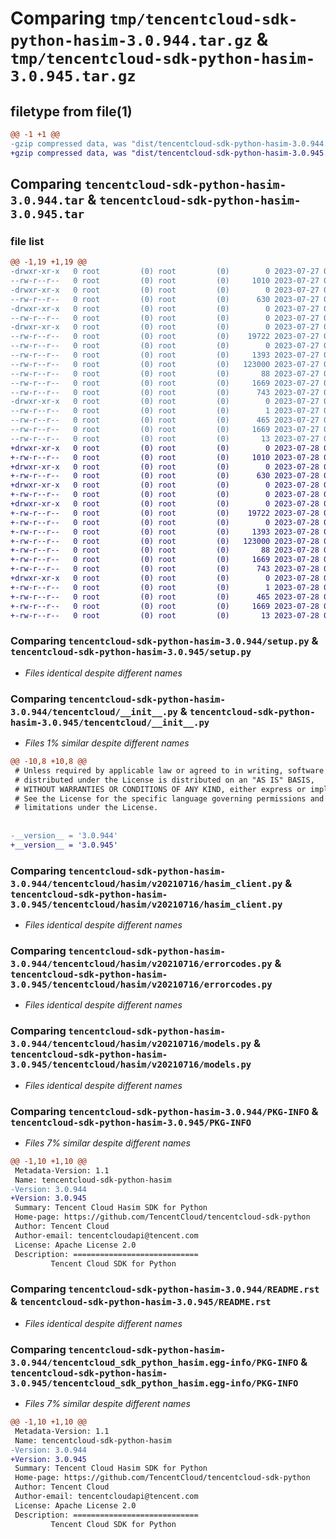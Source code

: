 # Comparing `tmp/tencentcloud-sdk-python-hasim-3.0.944.tar.gz` & `tmp/tencentcloud-sdk-python-hasim-3.0.945.tar.gz`

## filetype from file(1)

```diff
@@ -1 +1 @@
-gzip compressed data, was "dist/tencentcloud-sdk-python-hasim-3.0.944.tar", last modified: Thu Jul 27 02:16:44 2023, max compression
+gzip compressed data, was "dist/tencentcloud-sdk-python-hasim-3.0.945.tar", last modified: Fri Jul 28 00:29:17 2023, max compression
```

## Comparing `tencentcloud-sdk-python-hasim-3.0.944.tar` & `tencentcloud-sdk-python-hasim-3.0.945.tar`

### file list

```diff
@@ -1,19 +1,19 @@
-drwxr-xr-x   0 root         (0) root         (0)        0 2023-07-27 02:16:44.000000 tencentcloud-sdk-python-hasim-3.0.944/
--rw-r--r--   0 root         (0) root         (0)     1010 2023-07-27 02:16:44.000000 tencentcloud-sdk-python-hasim-3.0.944/setup.py
-drwxr-xr-x   0 root         (0) root         (0)        0 2023-07-27 02:16:44.000000 tencentcloud-sdk-python-hasim-3.0.944/tencentcloud/
--rw-r--r--   0 root         (0) root         (0)      630 2023-07-27 02:16:44.000000 tencentcloud-sdk-python-hasim-3.0.944/tencentcloud/__init__.py
-drwxr-xr-x   0 root         (0) root         (0)        0 2023-07-27 02:16:44.000000 tencentcloud-sdk-python-hasim-3.0.944/tencentcloud/hasim/
--rw-r--r--   0 root         (0) root         (0)        0 2023-07-27 02:16:44.000000 tencentcloud-sdk-python-hasim-3.0.944/tencentcloud/hasim/__init__.py
-drwxr-xr-x   0 root         (0) root         (0)        0 2023-07-27 02:16:44.000000 tencentcloud-sdk-python-hasim-3.0.944/tencentcloud/hasim/v20210716/
--rw-r--r--   0 root         (0) root         (0)    19722 2023-07-27 02:16:44.000000 tencentcloud-sdk-python-hasim-3.0.944/tencentcloud/hasim/v20210716/hasim_client.py
--rw-r--r--   0 root         (0) root         (0)        0 2023-07-27 02:16:44.000000 tencentcloud-sdk-python-hasim-3.0.944/tencentcloud/hasim/v20210716/__init__.py
--rw-r--r--   0 root         (0) root         (0)     1393 2023-07-27 02:16:44.000000 tencentcloud-sdk-python-hasim-3.0.944/tencentcloud/hasim/v20210716/errorcodes.py
--rw-r--r--   0 root         (0) root         (0)   123000 2023-07-27 02:16:44.000000 tencentcloud-sdk-python-hasim-3.0.944/tencentcloud/hasim/v20210716/models.py
--rw-r--r--   0 root         (0) root         (0)       88 2023-07-27 02:16:44.000000 tencentcloud-sdk-python-hasim-3.0.944/setup.cfg
--rw-r--r--   0 root         (0) root         (0)     1669 2023-07-27 02:16:44.000000 tencentcloud-sdk-python-hasim-3.0.944/PKG-INFO
--rw-r--r--   0 root         (0) root         (0)      743 2023-07-27 02:16:44.000000 tencentcloud-sdk-python-hasim-3.0.944/README.rst
-drwxr-xr-x   0 root         (0) root         (0)        0 2023-07-27 02:16:44.000000 tencentcloud-sdk-python-hasim-3.0.944/tencentcloud_sdk_python_hasim.egg-info/
--rw-r--r--   0 root         (0) root         (0)        1 2023-07-27 02:16:44.000000 tencentcloud-sdk-python-hasim-3.0.944/tencentcloud_sdk_python_hasim.egg-info/dependency_links.txt
--rw-r--r--   0 root         (0) root         (0)      465 2023-07-27 02:16:44.000000 tencentcloud-sdk-python-hasim-3.0.944/tencentcloud_sdk_python_hasim.egg-info/SOURCES.txt
--rw-r--r--   0 root         (0) root         (0)     1669 2023-07-27 02:16:44.000000 tencentcloud-sdk-python-hasim-3.0.944/tencentcloud_sdk_python_hasim.egg-info/PKG-INFO
--rw-r--r--   0 root         (0) root         (0)       13 2023-07-27 02:16:44.000000 tencentcloud-sdk-python-hasim-3.0.944/tencentcloud_sdk_python_hasim.egg-info/top_level.txt
+drwxr-xr-x   0 root         (0) root         (0)        0 2023-07-28 00:29:17.000000 tencentcloud-sdk-python-hasim-3.0.945/
+-rw-r--r--   0 root         (0) root         (0)     1010 2023-07-28 00:29:17.000000 tencentcloud-sdk-python-hasim-3.0.945/setup.py
+drwxr-xr-x   0 root         (0) root         (0)        0 2023-07-28 00:29:17.000000 tencentcloud-sdk-python-hasim-3.0.945/tencentcloud/
+-rw-r--r--   0 root         (0) root         (0)      630 2023-07-28 00:29:17.000000 tencentcloud-sdk-python-hasim-3.0.945/tencentcloud/__init__.py
+drwxr-xr-x   0 root         (0) root         (0)        0 2023-07-28 00:29:17.000000 tencentcloud-sdk-python-hasim-3.0.945/tencentcloud/hasim/
+-rw-r--r--   0 root         (0) root         (0)        0 2023-07-28 00:29:17.000000 tencentcloud-sdk-python-hasim-3.0.945/tencentcloud/hasim/__init__.py
+drwxr-xr-x   0 root         (0) root         (0)        0 2023-07-28 00:29:17.000000 tencentcloud-sdk-python-hasim-3.0.945/tencentcloud/hasim/v20210716/
+-rw-r--r--   0 root         (0) root         (0)    19722 2023-07-28 00:29:17.000000 tencentcloud-sdk-python-hasim-3.0.945/tencentcloud/hasim/v20210716/hasim_client.py
+-rw-r--r--   0 root         (0) root         (0)        0 2023-07-28 00:29:17.000000 tencentcloud-sdk-python-hasim-3.0.945/tencentcloud/hasim/v20210716/__init__.py
+-rw-r--r--   0 root         (0) root         (0)     1393 2023-07-28 00:29:17.000000 tencentcloud-sdk-python-hasim-3.0.945/tencentcloud/hasim/v20210716/errorcodes.py
+-rw-r--r--   0 root         (0) root         (0)   123000 2023-07-28 00:29:17.000000 tencentcloud-sdk-python-hasim-3.0.945/tencentcloud/hasim/v20210716/models.py
+-rw-r--r--   0 root         (0) root         (0)       88 2023-07-28 00:29:17.000000 tencentcloud-sdk-python-hasim-3.0.945/setup.cfg
+-rw-r--r--   0 root         (0) root         (0)     1669 2023-07-28 00:29:17.000000 tencentcloud-sdk-python-hasim-3.0.945/PKG-INFO
+-rw-r--r--   0 root         (0) root         (0)      743 2023-07-28 00:29:17.000000 tencentcloud-sdk-python-hasim-3.0.945/README.rst
+drwxr-xr-x   0 root         (0) root         (0)        0 2023-07-28 00:29:17.000000 tencentcloud-sdk-python-hasim-3.0.945/tencentcloud_sdk_python_hasim.egg-info/
+-rw-r--r--   0 root         (0) root         (0)        1 2023-07-28 00:29:17.000000 tencentcloud-sdk-python-hasim-3.0.945/tencentcloud_sdk_python_hasim.egg-info/dependency_links.txt
+-rw-r--r--   0 root         (0) root         (0)      465 2023-07-28 00:29:17.000000 tencentcloud-sdk-python-hasim-3.0.945/tencentcloud_sdk_python_hasim.egg-info/SOURCES.txt
+-rw-r--r--   0 root         (0) root         (0)     1669 2023-07-28 00:29:17.000000 tencentcloud-sdk-python-hasim-3.0.945/tencentcloud_sdk_python_hasim.egg-info/PKG-INFO
+-rw-r--r--   0 root         (0) root         (0)       13 2023-07-28 00:29:17.000000 tencentcloud-sdk-python-hasim-3.0.945/tencentcloud_sdk_python_hasim.egg-info/top_level.txt
```

### Comparing `tencentcloud-sdk-python-hasim-3.0.944/setup.py` & `tencentcloud-sdk-python-hasim-3.0.945/setup.py`

 * *Files identical despite different names*

### Comparing `tencentcloud-sdk-python-hasim-3.0.944/tencentcloud/__init__.py` & `tencentcloud-sdk-python-hasim-3.0.945/tencentcloud/__init__.py`

 * *Files 1% similar despite different names*

```diff
@@ -10,8 +10,8 @@
 # Unless required by applicable law or agreed to in writing, software
 # distributed under the License is distributed on an "AS IS" BASIS,
 # WITHOUT WARRANTIES OR CONDITIONS OF ANY KIND, either express or implied.
 # See the License for the specific language governing permissions and
 # limitations under the License.
 
 
-__version__ = '3.0.944'
+__version__ = '3.0.945'
```

### Comparing `tencentcloud-sdk-python-hasim-3.0.944/tencentcloud/hasim/v20210716/hasim_client.py` & `tencentcloud-sdk-python-hasim-3.0.945/tencentcloud/hasim/v20210716/hasim_client.py`

 * *Files identical despite different names*

### Comparing `tencentcloud-sdk-python-hasim-3.0.944/tencentcloud/hasim/v20210716/errorcodes.py` & `tencentcloud-sdk-python-hasim-3.0.945/tencentcloud/hasim/v20210716/errorcodes.py`

 * *Files identical despite different names*

### Comparing `tencentcloud-sdk-python-hasim-3.0.944/tencentcloud/hasim/v20210716/models.py` & `tencentcloud-sdk-python-hasim-3.0.945/tencentcloud/hasim/v20210716/models.py`

 * *Files identical despite different names*

### Comparing `tencentcloud-sdk-python-hasim-3.0.944/PKG-INFO` & `tencentcloud-sdk-python-hasim-3.0.945/PKG-INFO`

 * *Files 7% similar despite different names*

```diff
@@ -1,10 +1,10 @@
 Metadata-Version: 1.1
 Name: tencentcloud-sdk-python-hasim
-Version: 3.0.944
+Version: 3.0.945
 Summary: Tencent Cloud Hasim SDK for Python
 Home-page: https://github.com/TencentCloud/tencentcloud-sdk-python
 Author: Tencent Cloud
 Author-email: tencentcloudapi@tencent.com
 License: Apache License 2.0
 Description: ============================
         Tencent Cloud SDK for Python
```

### Comparing `tencentcloud-sdk-python-hasim-3.0.944/README.rst` & `tencentcloud-sdk-python-hasim-3.0.945/README.rst`

 * *Files identical despite different names*

### Comparing `tencentcloud-sdk-python-hasim-3.0.944/tencentcloud_sdk_python_hasim.egg-info/PKG-INFO` & `tencentcloud-sdk-python-hasim-3.0.945/tencentcloud_sdk_python_hasim.egg-info/PKG-INFO`

 * *Files 7% similar despite different names*

```diff
@@ -1,10 +1,10 @@
 Metadata-Version: 1.1
 Name: tencentcloud-sdk-python-hasim
-Version: 3.0.944
+Version: 3.0.945
 Summary: Tencent Cloud Hasim SDK for Python
 Home-page: https://github.com/TencentCloud/tencentcloud-sdk-python
 Author: Tencent Cloud
 Author-email: tencentcloudapi@tencent.com
 License: Apache License 2.0
 Description: ============================
         Tencent Cloud SDK for Python
```

